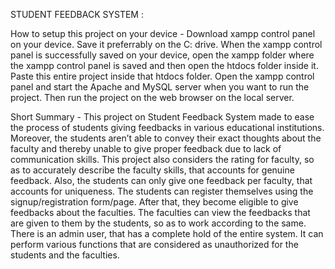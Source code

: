 STUDENT FEEDBACK SYSTEM :

How to setup this project on your device -
Download xampp control panel on your device. Save it preferrably on the C: drive. When the xampp control panel is successfully saved on your device, open the xampp folder where the xampp control panel is saved and then open the htdocs folder inside it. Paste this entire project inside that htdocs folder. Open the xampp control panel and start the Apache and MySQL server when you want to run the project. Then run the project on the web browser on the local server.

Short Summary -
This project on Student Feedback System made to ease the process of students giving feedbacks in various educational institutions. Moreover, the students aren’t able to convey their exact thoughts about the faculty and thereby unable to give proper feedback due to lack of communication skills. This project also considers the rating for faculty, so as to accurately describe the faculty skills, that accounts for genuine feedback. Also, the students can only give one feedback per faculty, that accounts for uniqueness. The students can register themselves using the signup/registration form/page. After that, they become eligible to give feedbacks about the faculties. The faculties can view the feedbacks that are given to them by the students, so as to work according to the same. There is an admin user, that has a complete hold of the entire system. It can perform various functions that are considered as unauthorized for the students and the faculties.